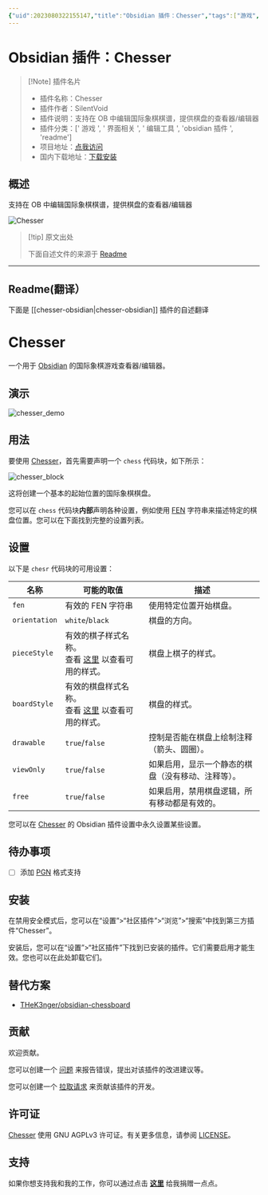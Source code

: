 ```yaml
---
{"uid":2023080322155147,"title":"Obsidian 插件：Chesser","tags":["游戏","界面相关","编辑工具","obsidian插件","readme"],"description":"支持在OB中编辑国际象棋棋谱，提供棋盘的查看器/编辑器","author":"AI","type":"readme","draft":false,"editable":false,"modified":20230101000000,"dg-publish":true,"permalink":"/lake-of-knowledge/10-obsidian/obsidian/readme/chesser-obsidian-readme/","dgPassFrontmatter":true}
---
```



# Obsidian 插件：Chesser

> [!Note] 插件名片
> - 插件名称：Chesser
> - 插件作者：SilentVoid
> - 插件说明：支持在 OB 中编辑国际象棋棋谱，提供棋盘的查看器/编辑器
> - 插件分类：[' 游戏 ', ' 界面相关 ', ' 编辑工具 ', 'obsidian 插件 ', 'readme']
> - 项目地址：[点我访问](https://github.com/SilentVoid13/Chesser)
> - 国内下载地址：[下载安装](https://pkmer.cn/products/plugin/pluginMarket/?chesser-obsidian)

## 概述

支持在 OB 中编辑国际象棋棋谱，提供棋盘的查看器/编辑器

![Chesser](https://cdn.pkmer.cn/covers/chesser-obsidian.png!pkmer)

> [!tip] 原文出处
>
>下面自述文件的来源于 [Readme](https://ghproxy.net/https://raw.githubusercontent.com/SilentVoid13/Chesser/master/README.md)
>

---

## Readme(翻译）

下面是 [[chesser-obsidian\|chesser-obsidian]] 插件的自述翻译

# Chesser

一个用于 [Obsidian](https://obsidian.md/) 的国际象棋游戏查看器/编辑器。

## 演示

![chesser_demo](https://raw.githubusercontent.com/SilentVoid13/Chesser/master/imgs/chesser_demo.gif)

## 用法

要使用 [Chesser](https://github.com/SilentVoid13/Chesser)，首先需要声明一个 `chess` 代码块，如下所示：

![chesser_block](imgs/chesser_block.png)

这将创建一个基本的起始位置的国际象棋棋盘。

您可以在 `chess` 代码块**内部**声明各种设置，例如使用 [FEN](https://en.wikipedia.org/wiki/Forsyth%E2%80%93Edwards_Notation) 字符串来描述特定的棋盘位置。您可以在下面找到完整的设置列表。

## 设置

以下是 `chesr` 代码块的可用设置：

| 名称           | 可能的取值                                                   | 描述                                                         |
| -------------- | ------------------------------------------------------------ | ------------------------------------------------------------ |
| `fen`          | 有效的 FEN 字符串                                             | 使用特定位置开始棋盘。                                       |
| `orientation`  | `white`/`black`                                              | 棋盘的方向。                                                 |
| `pieceStyle`   | 有效的棋子样式名称。<br />查看 [这里](https://github.com/SilentVoid13/Chesser/tree/master/assets/piece-css) 以查看可用的样式。 | 棋盘上棋子的样式。                                           |
| `boardStyle`   | 有效的棋盘样式名称。<br />查看 [这里](https://github.com/SilentVoid13/Chesser/tree/master/assets/board-css) 以查看可用的样式。 | 棋盘的样式。                                                 |
| `drawable`     | `true`/`false`                                               | 控制是否能在棋盘上绘制注释（箭头、圆圈）。                   |
| `viewOnly`     | `true`/`false`                                               | 如果启用，显示一个静态的棋盘（没有移动、注释等）。           |
| `free`         | `true`/`false`                                               | 如果启用，禁用棋盘逻辑，所有移动都是有效的。                 |

您可以在 [Chesser](https://github.com/SilentVoid13/Chesser) 的 Obsidian 插件设置中永久设置某些设置。

## 待办事项

- [ ] 添加 [PGN](https://en.wikipedia.org/wiki/Portable_Game_Notation) 格式支持

## 安装

在禁用安全模式后，您可以在“设置”>“社区插件”>“浏览”>“搜索”中找到第三方插件“Chesser”。

安装后，您可以在“设置”>“社区插件”下找到已安装的插件。它们需要启用才能生效。您也可以在此处卸载它们。

## 替代方案

- [THeK3nger/obsidian-chessboard](https://github.com/THeK3nger/obsidian-chessboard)

## 贡献

欢迎贡献。

您可以创建一个 [问题](https://github.com/SilentVoid13/Chesser/issues) 来报告错误，提出对该插件的改进建议等。

您可以创建一个 [拉取请求](https://github.com/SilentVoid13/Chesser/pulls) 来贡献该插件的开发。

## 许可证

[Chesser](https://github.com/SilentVoid13/Chesser) 使用 GNU AGPLv3 许可证。有关更多信息，请参阅 [LICENSE](https://github.com/SilentVoid13/Chesser/blob/master/LICENSE.TXT)。

## 支持

如果你想支持我和我的工作，你可以通过点击 [**这里**](https://www.paypal.com/donate?hosted_button_id=U2SRGAFYXT32Q) 给我捐赠一点点。
